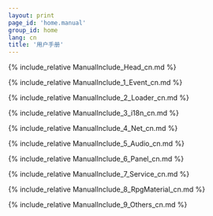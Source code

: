 ```yaml
---
layout: print
page_id: 'home.manual'
group_id: home
lang: cn
title: '用户手册'
---
```

{% include_relative ManualInclude_Head_cn.md %}

{% include_relative ManualInclude_1_Event_cn.md %}

{% include_relative ManualInclude_2_Loader_cn.md %}

{% include_relative ManualInclude_3_i18n_cn.md %}

{% include_relative ManualInclude_4_Net_cn.md %}

{% include_relative ManualInclude_5_Audio_cn.md %}

{% include_relative ManualInclude_6_Panel_cn.md %}

{% include_relative ManualInclude_7_Service_cn.md %}

{% include_relative ManualInclude_8_RpgMaterial_cn.md %}

{% include_relative ManualInclude_9_Others_cn.md %}